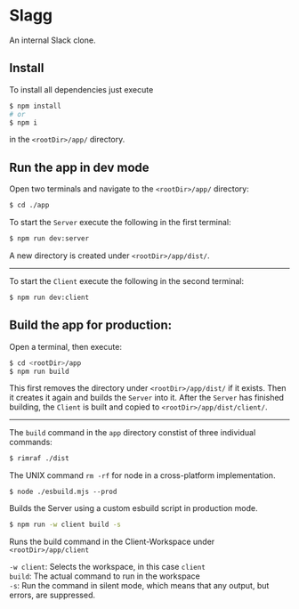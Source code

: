 # Slagg
An internal Slack clone.

## Install
To install all dependencies just execute
```bash
$ npm install
# or
$ npm i
```
in the `<rootDir>/app/` directory.

## Run the app in dev mode
Open two terminals and navigate to the `<rootDir>/app/` directory:
```bash
$ cd ./app
```

To start the `Server` execute the following in the first terminal:
```bash
$ npm run dev:server
```
A new directory is created under `<rootDir>/app/dist/`.

---

To start the `Client` execute the following in the second terminal:
```bash
$ npm run dev:client
```

## Build the app for production:
Open a terminal, then execute:
```bash
$ cd <rootDir>/app
$ npm run build
```

This first removes the directory under `<rootDir>/app/dist/` if it exists. Then it creates it again and builds the `Server` into it. After the `Server` has finished building, the `Client` is built and copied to `<rootDir>/app/dist/client/`.

---

The `build` command in the `app` directory constist of three individual commands:

```bash
$ rimraf ./dist
```
The UNIX command `rm -rf` for node in a cross-platform implementation.

```bashs
$ node ./esbuild.mjs --prod
```
Builds the Server using a custom esbuild script in production mode.

```bash
$ npm run -w client build -s
```
Runs the build command in the Client-Workspace under `<rootDir>/app/client`

`-w client`: Selects the workspace, in this case `client` \
`build`: The actual command to run in the workspace \
`-s`: Run the command in silent mode, which means that any output, but errors, are suppressed.
